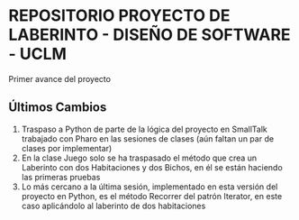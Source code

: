 # REPOSITORIO PROYECTO DE LABERINTO - DISEÑO DE SOFTWARE - UCLM
Primer avance del proyecto

## Últimos Cambios

1. Traspaso a Python de parte de la lógica del proyecto en SmallTalk trabajado con Pharo en las sesiones de clases (aún faltan un par de clases por implementar)
2. En la clase Juego solo se ha traspasado el método que crea un Laberinto con dos Habitaciones y dos Bichos, en él se están haciendo las primeras pruebas
3. Lo más cercano a la última sesión, implementado en esta versión del proyecto en Python, es el método Recorrer del patrón Iterator, en este caso aplicándolo al laberinto de dos habitaciones
